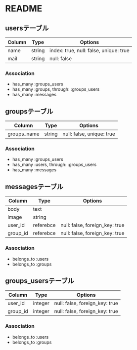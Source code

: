 # README

## usersテーブル

|Column|Type|Options|
|------|----|-------|
|name|string|index: true, null: false, unique: true|
|mail|string|null: false|

### Association
- has_many :groups_users
- has_many :groups, through: :groups_users
- has_many :messages

## groupsテーブル

|Column|Type|Options|
|------|----|-------|
|groups_name|string|null: false, unique: true|

### Association
- has_many :groups_users
- has_many :users, through: :groups_users
- has_many :messages

## messagesテーブル

|Column|Type|Options|
|------|----|-------|
|body|text|
|image|string|
|user_id|referebce|null: false, foreign_key: true|
|group_id|referebce|null: false, foreign_key: true|

### Association
- belongs_to :users
- belongs_to :groups

## groups_usersテーブル

|Column|Type|Options|
|------|----|-------|
|user_id|integer|null: false, foreign_key: true|
|group_id|integer|null: false, foreign_key: true|

### Association
- belongs_to :users
- belongs_to :groups

























